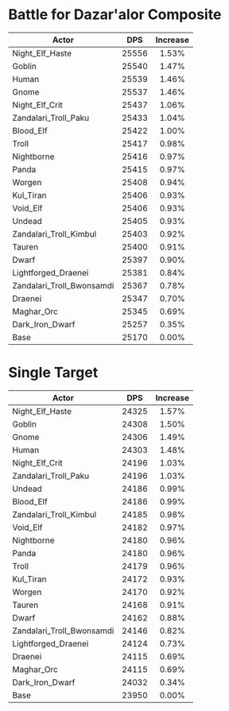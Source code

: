 # Battle for Dazar'alor Composite
| Actor | DPS | Increase |
|---|:---:|:---:|
|Night_Elf_Haste|25556|1.53%|
|Goblin|25540|1.47%|
|Human|25539|1.46%|
|Gnome|25537|1.46%|
|Night_Elf_Crit|25437|1.06%|
|Zandalari_Troll_Paku|25433|1.04%|
|Blood_Elf|25422|1.00%|
|Troll|25417|0.98%|
|Nightborne|25416|0.97%|
|Panda|25415|0.97%|
|Worgen|25408|0.94%|
|Kul_Tiran|25406|0.93%|
|Void_Elf|25406|0.93%|
|Undead|25405|0.93%|
|Zandalari_Troll_Kimbul|25403|0.92%|
|Tauren|25400|0.91%|
|Dwarf|25397|0.90%|
|Lightforged_Draenei|25381|0.84%|
|Zandalari_Troll_Bwonsamdi|25367|0.78%|
|Draenei|25347|0.70%|
|Maghar_Orc|25345|0.69%|
|Dark_Iron_Dwarf|25257|0.35%|
|Base|25170|0.00%|

# Single Target
| Actor | DPS | Increase |
|---|:---:|:---:|
|Night_Elf_Haste|24325|1.57%|
|Goblin|24308|1.50%|
|Gnome|24306|1.49%|
|Human|24303|1.48%|
|Night_Elf_Crit|24196|1.03%|
|Zandalari_Troll_Paku|24196|1.03%|
|Undead|24186|0.99%|
|Blood_Elf|24186|0.99%|
|Zandalari_Troll_Kimbul|24185|0.98%|
|Void_Elf|24182|0.97%|
|Nightborne|24180|0.96%|
|Panda|24180|0.96%|
|Troll|24179|0.96%|
|Kul_Tiran|24172|0.93%|
|Worgen|24170|0.92%|
|Tauren|24168|0.91%|
|Dwarf|24162|0.88%|
|Zandalari_Troll_Bwonsamdi|24146|0.82%|
|Lightforged_Draenei|24124|0.73%|
|Draenei|24115|0.69%|
|Maghar_Orc|24115|0.69%|
|Dark_Iron_Dwarf|24032|0.34%|
|Base|23950|0.00%|
